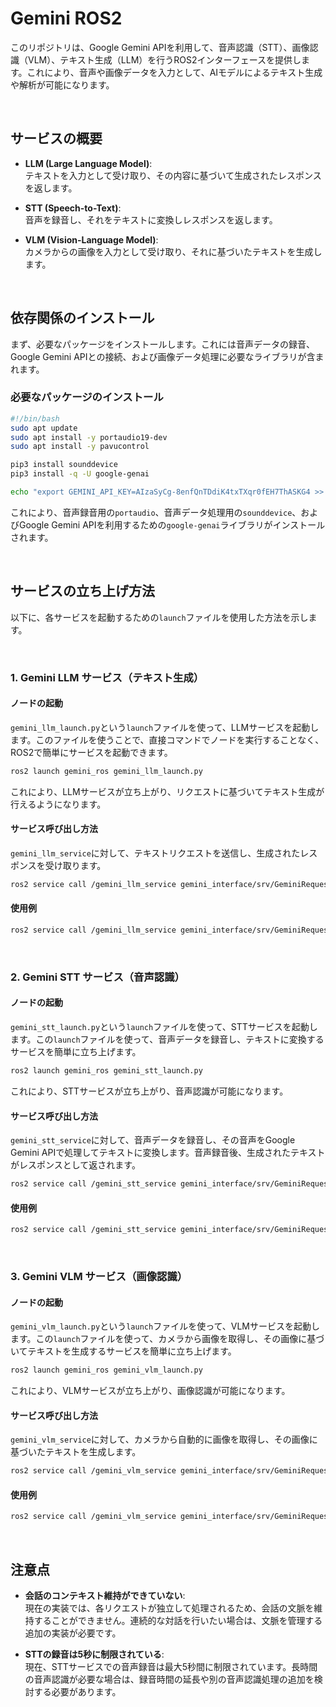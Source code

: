 # Gemini ROS2

このリポジトリは、Google Gemini APIを利用して、音声認識（STT）、画像認識（VLM）、テキスト生成（LLM）を行うROS2インターフェースを提供します。これにより、音声や画像データを入力として、AIモデルによるテキスト生成や解析が可能になります。

&nbsp;
## サービスの概要

- **LLM (Large Language Model)**:  
  テキストを入力として受け取り、その内容に基づいて生成されたレスポンスを返します。

- **STT (Speech-to-Text)**:  
  音声を録音し、それをテキストに変換しレスポンスを返します。

- **VLM (Vision-Language Model)**:  
  カメラからの画像を入力として受け取り、それに基づいたテキストを生成します。

&nbsp;  
## 依存関係のインストール

まず、必要なパッケージをインストールします。これには音声データの録音、Google Gemini APIとの接続、および画像データ処理に必要なライブラリが含まれます。

### 必要なパッケージのインストール

```bash
#!/bin/bash
sudo apt update
sudo apt install -y portaudio19-dev
sudo apt install -y pavucontrol

pip3 install sounddevice
pip3 install -q -U google-genai

echo "export GEMINI_API_KEY=AIzaSyCg-8enfQnTDdiK4txTXqr0fEH7ThASKG4 >> ~/.bashrc"
```

これにより、音声録音用の`portaudio`、音声データ処理用の`sounddevice`、およびGoogle Gemini APIを利用するための`google-genai`ライブラリがインストールされます。

&nbsp;  
## サービスの立ち上げ方法

以下に、各サービスを起動するための`launch`ファイルを使用した方法を示します。

&nbsp;  
### 1. Gemini LLM サービス（テキスト生成）

#### ノードの起動

`gemini_llm_launch.py`という`launch`ファイルを使って、LLMサービスを起動します。このファイルを使うことで、直接コマンドでノードを実行することなく、ROS2で簡単にサービスを起動できます。

```bash
ros2 launch gemini_ros gemini_llm_launch.py
```

これにより、LLMサービスが立ち上がり、リクエストに基づいてテキスト生成が行えるようになります。

#### サービス呼び出し方法

`gemini_llm_service`に対して、テキストリクエストを送信し、生成されたレスポンスを受け取ります。

```bash
ros2 service call /gemini_llm_service gemini_interface/srv/GeminiRequest "input: 'テキストに基づいて生成したい内容'"
```

#### 使用例

```bash
ros2 service call /gemini_llm_service gemini_interface/srv/GeminiRequest "input: 'おすすめ商品を教えてください'"
```

&nbsp;  
### 2. Gemini STT サービス（音声認識）

#### ノードの起動

`gemini_stt_launch.py`という`launch`ファイルを使って、STTサービスを起動します。この`launch`ファイルを使って、音声データを録音し、テキストに変換するサービスを簡単に立ち上げます。

```bash
ros2 launch gemini_ros gemini_stt_launch.py
```

これにより、STTサービスが立ち上がり、音声認識が可能になります。

#### サービス呼び出し方法

`gemini_stt_service`に対して、音声データを録音し、その音声をGoogle Gemini APIで処理してテキストに変換します。音声録音後、生成されたテキストがレスポンスとして返されます。

```bash
ros2 service call /gemini_stt_service gemini_interface/srv/GeminiRequest "input: '音声データに基づいて処理を行う内容'"
```

#### 使用例

```bash
ros2 service call /gemini_stt_service gemini_interface/srv/GeminiRequest "input: '会話を続けてください'"
```

&nbsp;  
### 3. Gemini VLM サービス（画像認識）

#### ノードの起動

`gemini_vlm_launch.py`という`launch`ファイルを使って、VLMサービスを起動します。この`launch`ファイルを使って、カメラから画像を取得し、その画像に基づいてテキストを生成するサービスを簡単に立ち上げます。

```bash
ros2 launch gemini_ros gemini_vlm_launch.py
```

これにより、VLMサービスが立ち上がり、画像認識が可能になります。

#### サービス呼び出し方法

`gemini_vlm_service`に対して、カメラから自動的に画像を取得し、その画像に基づいたテキストを生成します。

```bash
ros2 service call /gemini_vlm_service gemini_interface/srv/GeminiRequest "input: '画像に関連するテキスト生成の指示'"
```

#### 使用例

```bash
ros2 service call /gemini_vlm_service gemini_interface/srv/GeminiRequest "input: 'この画像を見て、何が写っているか教えて'"
```

&nbsp;  
## 注意点

- **会話のコンテキスト維持ができていない**:  
  現在の実装では、各リクエストが独立して処理されるため、会話の文脈を維持することができません。連続的な対話を行いたい場合は、文脈を管理する追加の実装が必要です。

- **STTの録音は5秒に制限されている**:  
  現在、STTサービスでの音声録音は最大5秒間に制限されています。長時間の音声認識が必要な場合は、録音時間の延長や別の音声認識処理の追加を検討する必要があります。
